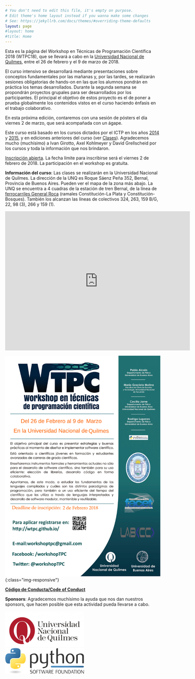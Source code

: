 ```yaml
---
# You don't need to edit this file, it's empty on purpose.
# Edit theme's home layout instead if you wanna make some changes
# See: https://jekyllrb.com/docs/themes/#overriding-theme-defaults
layout: page 
#layout: home
#title: Home
---
```


Esta es la página del Workshop en Técnicas de Programación Científica
2018 (WTPC18), que se llevará a cabo en la [Universidad Nacional de
Quilmes](https://www.google.com.ar/maps/place/Universidad+Nacional+de+Quilmes/@-34.7065604,-58.2807164,17z/data=!3m1!4b1!4m5!3m4!1s0x95a331fe293db393:0x2a0a79e3ff445dfe!8m2!3d-34.7065604!4d-58.2785224),
entre el 26 de febrero y el 9 de marzo de 2018.

El curso intensivo se desarrollará mediante presentaciones sobre
conceptos fundamentales por las mañanas y, por las tardes, se
realizarán sesiones obligatorias de hands-on en las que los alumnos
pondrán en práctica los temas desarrollados. Durante la segunda semana
se propondrán proyectos grupales para ser desarrollados por los
participantes. El principal el objetivo de estos proyecto es el de
poner a prueba globalmente los contenidos vistos en el curso haciendo
énfasis en el trabajo colaborativo.

En esta próxima edición, contaremos con una sesión de pósters el día
viernes 2 de marzo, que será acompañada con un ágape.

Este curso está basado en los cursos dictados por el ICTP en los años
[2014](http://indico.ictp.it/event/a13190) y
[2015](http://indico.ictp.it/event/a14258/), y en ediciones anteriores
del curso (ver [Clases](/clases/)). Agradecemos mucho (muchísimo) a
Ivan Girotto, Axel Kohlmeyer y David Grellscheid por los cursos y toda
la información que nos brindaron.

[Inscripción abierta](/registrarse/). La fecha límite para inscribirse
será el viernes 2 de febrero de 2018. La participación en el workshop
es gratuita.

<!--[Inscripción cerrada](/registrarse/). La inscripción se abrirá a fines
del 2017. La participación en el workshop es gratuita.-->

<!---[**Información de alojamientos**](/WTPC17_HOTELES_TUCUMAN.pdf) en San Miguel de Tucumán.-->

**Información del curso**: Las clases se realizarán en la Universidad
Nacional de Quilmes.  La dirección de la UNQ es Roque Sáenz Peña 352,
Bernal, Provincia de Buenos Aires. Pueden ver el mapa de la zona más
abajo. La UNQ se encuentra a 4 cuadras de la estación de tren Bernal,
de la línea de [ferrocarriles General
Roca](http://www.trenroca.com.ar/) (ramales Constitución-La Plata y
Constitución-Bosques). También los alcanzan las líneas de colectivos
324, 263, 159 B/G, 22, 98 (3), 266 y 159 (1).
<iframe src="https://www.google.com/maps/embed?pb=!1m18!1m12!1m3!1d3279.9109978062884!2d-58.28093639032491!3d-34.70742473094307!2m3!1f0!2f0!3f0!3m2!1i1024!2i768!4f13.1!3m3!1m2!1s0x95a331fe293db393%3A0x2a0a79e3ff445dfe!2sUniversidad+Nacional+de+Quilmes!5e0!3m2!1ses-419!2sar!4v1496862909147" width="600" height="450" frameborder="0" style="border:0" allowfullscreen></iframe>

![poster](/img/poster2018.jpg){:class="img-responsive"}


[**Código de Conducta/Code of Conduct**](/code_of_conduct.pdf)


**Sponsors**: Agradecemos muchísimo la ayuda que nos dan nuestros
  sponsors, que hacen posible que esta actividad pueda llevarse a
  cabo.

<a href="http://www.unq.edu.ar/">
   <img src="/img/sponsors/logo-unq-alta-calidad.jpg" alt="UNQ" style="width: 256px;"/>
</a>
<a href="https://www.python.org/psf/">
   <img src="/img/sponsors/psf-logo-narrow-256x84-alpha.png" alt="PSF" style="width: 256px;"/>
</a>

